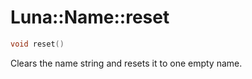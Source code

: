 # Luna::Name::reset

```c++
void reset()
```

Clears the name string and resets it to one empty name. 

